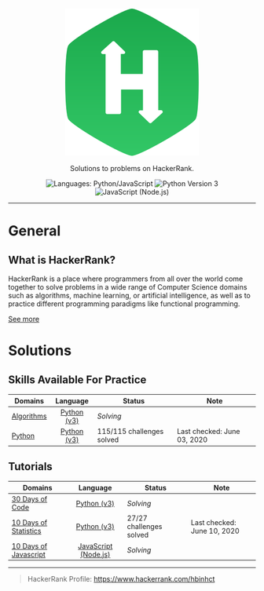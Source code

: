 <p align="center">
    <a href="https://www.hackerrank.com/" style="max-height: 100px">
        <img src="./hackerrank-brand.svg" alt="HackerRank">
    </a>
</p>
<p align="center">
    Solutions to problems on HackerRank.
</p>
<p align="center">
    <img alt="Languages: Python/JavaScript" src="https://img.shields.io/badge/Languages-Python/JavaScript-informational?style=flat-square">
    <img alt="Python Version 3" src="https://img.shields.io/badge/Python-3-informational?logo=Python&logoColor=ffd343&style=flat-square"/>
	<img alt="JavaScript (Node.js)" src="https://img.shields.io/badge/JavaScript-Node.js-success?logo=Node.js&logoColor=white&style=flat-square">
</p>

___
# General

## What is HackerRank?

HackerRank is a place where programmers from all over the world come together to solve problems in a wide range of 
Computer Science domains such as algorithms, machine learning, or artificial intelligence, as well as to practice 
different programming paradigms like functional programming.

[See more](https://www.hackerrank.com/faq)

# Solutions

## Skills Available For Practice

| Domains                              | Language                              | Status                    | Note                        |
|--------------------------------------|:-------------------------------------:|---------------------------|-----------------------------|
| [Algorithms](./Algorithms/README.md) | [Python (v3)](https://www.python.org) | _Solving_                 |                             |
| [Python](./Python/README.md)         | [Python (v3)](https://www.python.org) | 115/115 challenges solved | Last checked: June 03, 2020 |

## Tutorials

| Domains                                                          | Language                                   | Status                  | Note                        |
|------------------------------------------------------------------|:------------------------------------------:|-------------------------|-----------------------------|
| [30 Days of Code](./30%20Days%20of%20Code/README.md)             | [Python (v3)](https://www.python.org)      | _Solving_               |                             |
| [10 Days of Statistics](./10%20Days%20of%20Statistics/README.md) | [Python (v3)](https://www.python.org)      | 27/27 challenges solved | Last checked: June 10, 2020 |
| [10 Days of Javascript](./10%20Days%20of%20Javascript/README.md) | [JavaScript (Node.js)](https://nodejs.org) | _Solving_               |                             |

---

> HackerRank Profile: https://www.hackerrank.com/hbinhct
